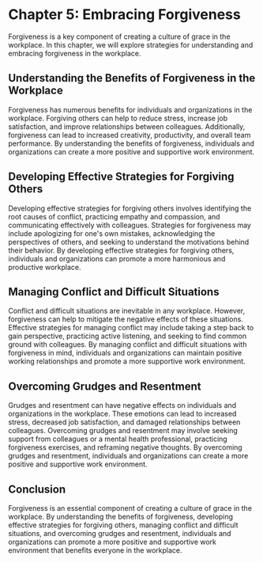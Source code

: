 Chapter 5: Embracing Forgiveness
================================

Forgiveness is a key component of creating a culture of grace in the workplace. In this chapter, we will explore strategies for understanding and embracing forgiveness in the workplace.

Understanding the Benefits of Forgiveness in the Workplace
----------------------------------------------------------

Forgiveness has numerous benefits for individuals and organizations in the workplace. Forgiving others can help to reduce stress, increase job satisfaction, and improve relationships between colleagues. Additionally, forgiveness can lead to increased creativity, productivity, and overall team performance. By understanding the benefits of forgiveness, individuals and organizations can create a more positive and supportive work environment.

Developing Effective Strategies for Forgiving Others
----------------------------------------------------

Developing effective strategies for forgiving others involves identifying the root causes of conflict, practicing empathy and compassion, and communicating effectively with colleagues. Strategies for forgiveness may include apologizing for one's own mistakes, acknowledging the perspectives of others, and seeking to understand the motivations behind their behavior. By developing effective strategies for forgiving others, individuals and organizations can promote a more harmonious and productive workplace.

Managing Conflict and Difficult Situations
------------------------------------------

Conflict and difficult situations are inevitable in any workplace. However, forgiveness can help to mitigate the negative effects of these situations. Effective strategies for managing conflict may include taking a step back to gain perspective, practicing active listening, and seeking to find common ground with colleagues. By managing conflict and difficult situations with forgiveness in mind, individuals and organizations can maintain positive working relationships and promote a more supportive work environment.

Overcoming Grudges and Resentment
---------------------------------

Grudges and resentment can have negative effects on individuals and organizations in the workplace. These emotions can lead to increased stress, decreased job satisfaction, and damaged relationships between colleagues. Overcoming grudges and resentment may involve seeking support from colleagues or a mental health professional, practicing forgiveness exercises, and reframing negative thoughts. By overcoming grudges and resentment, individuals and organizations can create a more positive and supportive work environment.

Conclusion
----------

Forgiveness is an essential component of creating a culture of grace in the workplace. By understanding the benefits of forgiveness, developing effective strategies for forgiving others, managing conflict and difficult situations, and overcoming grudges and resentment, individuals and organizations can promote a more positive and supportive work environment that benefits everyone in the workplace.
